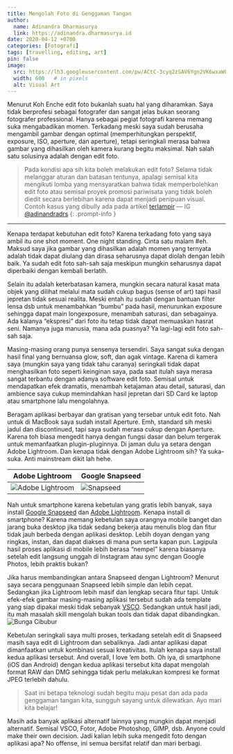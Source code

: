 ```yaml
---
title: Mengolah Foto di Genggaman Tangan
author:
  name: Adinandra Dharmasurya
  link: https://adinandra.dharmasurya.id
date: 2020-04-12 +0700
categories: [Fotografi]
tags: [travelling, editing, art]
pin: false
image:
  src: https://lh3.googleusercontent.com/pw/ACtC-3cyq2zSAV6Ygn2VK6wxaWF21ifAibYGTALhCsNXqQ4swWM6BDK8mff0djSYIpoJUV3xdeWdreHoYWmjF6hEkMG--NYBhnmiRrswRi05X9hI2OYcQyP6FO5702AA7syEb75MquqI6w6NXxjcJSzuOhMpZQ=w1280-h638-no?authuser=0
  width: 600   # in pixels
  alt: Visual Art
---
```


Menurut Koh Enche edit foto bukanlah suatu hal yang diharamkan. Saya tidak berprofesi sebagai fotografer dan sangat jelas bukan seorang fotografer professional. Hanya sebagai pegiat fotografi karena memang suka mengabadikan momen. Terkadang meski saya sudah berusaha mengambil gambar dengan optimal (memperhitungkan perspektif, exposure, ISO, aperture, dan aperture), tetapi seringkali merasa bahwa gambar yang dihasilkan oleh kamera kurang begitu maksimal. Nah salah satu solusinya adalah dengan edit foto.

> Pada kondisi apa sih kita boleh melakukan edit foto? Selama tidak melanggar aturan dan batasan tentunya, apalagi semisal kita mengikuti lomba yang mensyaratkan bahwa tidak memperbolehkan edit foto atau semisal proyek promosi pariwisata yang tidak boleh diedit secara berlebihan karena dapat menjadi penipuan visual. Contoh kasus yang dibully ada pada artikel [terlampir](https://travel.detik.com/travel-news/d-4879158/sampai-nungging-pun-takkan-dapat-gambar-gunung-dekat-borobudur) &mdash; IG [@adinandradrs](https://instagram.com/adinandradrs) 
{: .prompt-info }

---
Kenapa terdapat kebutuhan edit foto? Karena terkadang foto yang saya ambil itu one shot moment. One night standing. Cinta satu malam #eh. Maksud saya jika gambar yang dihasilkan adalah momen yang ternyata adalah tidak dapat diulang dan dirasa seharusnya dapat diolah dengan lebih baik. Ya sudah edit foto sah-sah saja meskipun mungkin seharusnya dapat diperbaiki dengan kembali berlatih.

Selain itu adalah keterbatasan kamera, mungkin secara natural kasat mata objek yang dilihat melalui mata sudah cukup bagus (sense of art) tapi hasil jepretan tidak sesuai realita. Meski entah itu sudah dengan bantuan filter lensa dsb untuk menambahkan “bumbu” pada hasil, menurunkan exposure sehingga dapat main longexposure, menambah saturasi, dan sebagainya. Ada kalanya “ekspresi” dari foto itu tetap tidak dapat memuaskan hasrat seni. Namanya juga manusia, mana ada puasnya? Ya lagi-lagi edit foto sah-sah saja.

Masing-masing orang punya sensenya tersendiri. Saya sangat suka dengan hasil final yang bernuansa glow, soft, dan agak vintage. Karena di kamera saya (mungkin saya yang tidak tahu caranya) seringkali tidak dapat menghasilkan foto seperti keinginan saya, pada saat itulah saya merasa sangat terbantu dengan adanya software edit foto. Semisal untuk mendapatkan efek dramatis, menambah ketajaman atau detail, saturasi, dan ambience saya cukup memindahkan hasil jepretan dari SD Card ke laptop atau smartphone lalu mengolahnya.

Beragam aplikasi berbayar dan gratisan yang tersebar untuk edit foto. Nah untuk di MacBook saya sudah install Aperture. Emh, standard sih meski jadul dan discontinued, tapi saya sudah merasa cukup dengan Aperture. Karena toh biasa mengedit hanya dengan fungsi dasar dan belum tergerak untuk memanfaatkan plugin-pluginnya. Di jaman dulu ya setara dengan Adobe Lightroom. Dan kenapa tidak dengan Adobe Lightroom sih? Ya suka-suka. Anti mainstream dikit lah hehe.

| Adobe Lightroom      | Google Snapseed |
| ----------- | ----------- |
| ![Adobe Lightroom](https://lh3.googleusercontent.com/91piV6av0XLG0C8-2mB1E8wopCVwQDkJxGN1Wot1QZRVpWFrREts-YfTpc1q2n_MMtuT=h900 "Adobe Lightroom")      | ![Snapseed](https://lh3.googleusercontent.com/0iCbKMYem0bPK4jbfAWeREdQeuwfU8MEarAn82MfpqomJmdjv3baEOs6JNe7o3HOlhY=h900 "Snapseed")       |

Nah untuk smartphone karena kebetulan yang gratis lebih banyak, saya install [Google Snapseed](https://apps.apple.com/us/app/snapseed/id439438619) dan [Adobe Lightroom](https://apps.apple.com/us/app/adobe-lightroom-photo-editor/id878783582). Kenapa install di smartphone? Karena memang kebetulan saya orangnya mobile banget dan jarang buka desktop jika tidak sedang bekerja atau menulis blog dan fitur tidak jauh berbeda dengan aplikasi desktop. Lebih doyan dengan yang ringkas, instan, dan dapat diakses di mana pun serta kapan pun. Lagipula hasil proses aplikasi di mobile lebih berasa “nempel” karena biasanya setelah edit langsung unggah di Instagram atau sync dengan Google Photos, lebih praktis bukan?

Jika harus membandingkan antara Snapseed dengan Lightroom? Menurut saya secara penggunaan Snapseed lebih simple dan lebih cepat. Sedangkan jika Lightroom lebih masif dan lengkap secara fitur tapi. Untuk efek-efek gambar masing-masing aplikasi tersebut sudah ada template yang siap dipakai meski tidak sebanyak [VSCO](https://apps.apple.com/us/app/vsco-photo-video-editor/id588013838). Sedangkan untuk hasil jadi, itu mah masalah skill mengolah bukan tools dan tidak dapat dibandingkan.
![Bunga Cibubur](https://lh3.googleusercontent.com/pw/ACtC-3fcc_qW4CRn73ywhuVi3L2OwSrtRNDqz0ViwgY7cItv4f1gg8MsX9i8QFzGP_4LY6pjmF3uxYySYS48I1hAzeoPIo5UObKrLjclxq0AOdMYa-1QvdwHCG7gpTERK2ew8_Xs4Z0S-XF25r3e_gvKozi_sQ=w1034-h689-no?authuser=0 "Bunga Cibubur")

Kebetulan seringkali saya multi proses, terkadang setelah edit di Snapseed masih saya edit di Lightroom dan sebaliknya. Jadi antar aplikasi dapat dimanfaatkan untuk kombinasi sesuai kreativitas. Itulah kenapa saya install kedua aplikasi tersebut. And overall, I love ’em both. Oh iya, di smartphone (iOS dan Android) dengan kedua aplikasi tersebut kita dapat mengolah format RAW dan DMG sehingga tidak perlu melakukan kompresi ke format JPEG terlebih dahulu.

> Saat ini betapa teknologi sudah begitu maju pesat dan ada pada genggaman tangan kita, sungguh sayang untuk dilewatkan. Ayo mari kita belajar!

Masih ada banyak aplikasi alternatif lainnya yang mungkin dapat menjadi alternatif. Semisal VSCO, Fotor, Adobe Photoshop, GIMP, dsb. Anyone could make their own decision. Jadi kalian lebih suka mengedit foto dengan aplikasi apa? No offense, ini semua bersifat relatif dan mari berbagi.